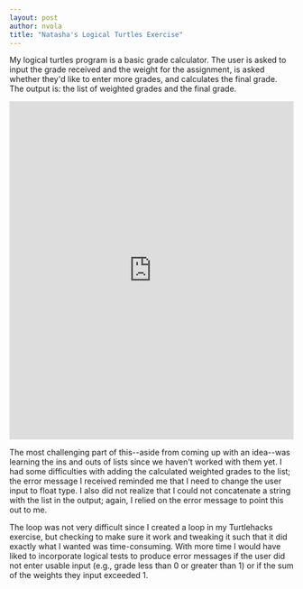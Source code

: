 ```yaml
---
layout: post
author: nvola
title: "Natasha's Logical Turtles Exercise"
---
```


My logical turtles program is a basic grade calculator. The user is asked to input the grade received and the weight for the assignment, is asked whether they'd like to enter more grades, and calculates the final grade. The output is: the list of weighted grades and the final grade.


<iframe src="https://trinket.io/embed/python/6c8da1e644?start=result" width="100%" height="600" frameborder="0" marginwidth="0" marginheight="0" allowfullscreen></iframe>


The most challenging part of this--aside from coming up with an idea--was learning the ins and outs of lists since we haven't worked with them yet. I had some difficulties with adding the calculated weighted grades to the list; the error message I received reminded me that I need to change the user input to float type. I also did not realize that I could not concatenate a string with the list in the output; again, I relied on the error message to point this out to me. 


The loop was not very difficult since I created a loop in my Turtlehacks exercise, but checking to make sure it work and tweaking it such that it did exactly what I wanted was time-consuming. With more time I would have liked to incorporate logical tests to produce error messages if the user did not enter usable input (e.g., grade less than 0 or greater than 1) or if the sum of the weights they input exceeded 1. 

